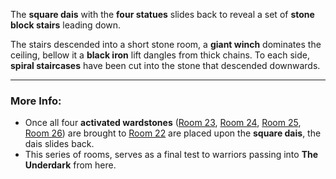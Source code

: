 The **square dais** with the **four statues** slides back to reveal a set of **stone block stairs** leading down.

The stairs descended into a short stone room, a **giant winch** dominates the ceiling, bellow it a **black iron** lift dangles from thick chains. To each side, **spiral staircases** have been cut into the stone that descended downwards.  

---

### More Info:

* Once all four **activated wardstones** ([Room 23](Room_23.md), [Room 24](Room_24.md), [Room 25](Room_25.md), [Room 26](Room_26.md)) are brought to [Room 22](Room_22.md) are placed upon the **square dais**, the dais slides back.
* This series of rooms, serves as a final test to warriors passing into **The Underdark** from here.